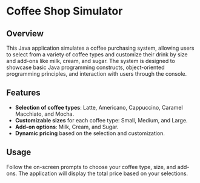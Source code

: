 # Coffee Shop Simulator

## Overview

This Java application simulates a coffee purchasing system, allowing users to select from a variety of coffee types and customize their drink by size and add-ons like milk, cream, and sugar. The system is designed to showcase basic Java programming constructs, object-oriented programming principles, and interaction with users through the console.

## Features

- **Selection of coffee types**: Latte, Americano, Cappuccino, Caramel Macchiato, and Mocha.
- **Customizable sizes** for each coffee type: Small, Medium, and Large.
- **Add-on options**: Milk, Cream, and Sugar.
- **Dynamic pricing** based on the selection and customization.


## Usage

Follow the on-screen prompts to choose your coffee type, size, and add-ons. The application will display the total price based on your selections.


